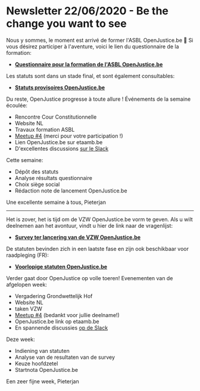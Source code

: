 # Newsletter 22/06/2020 - Be the change you want to see

Nous y sommes, le moment est arrivé de former l'ASBL OpenJustice.be 🚀
Si vous désirez participer à l'aventure, voici le lien du questionnaire de la formation:
- **[Questionnaire pour la formation de l'ASBL OpenJustice.be](https://pieterjan925367.typeform.com/to/IZE6IEyZ)**

Les statuts sont dans un stade final, et sont également consultables:
 - **[Statuts provisoires OpenJustice.be](https://docs.google.com/document/d/1-hx23GiaO99vnM-xva8kNmknY4p7KarO7F8CUH5Neeo/edit?usp=sharing)**



Du reste, OpenJustice progresse à toute allure !
Événements de la semaine écoulée:
- Rencontre Cour Constitutionnelle
- Website NL
- Travaux formation ASBL
- [Meetup #4](https://pad.openjustice.be/LZUMF7G5R6qpwG78eAMNcw#) (merci pour votre participation !)
- Lien OpenJustice.be sur etaamb.be 
- D'excellentes discussions [sur le Slack](https://join.slack.com/t/openjusticeworkspace/shared_invite/zt-fazbxwtf-JklnFUCTqmPuuQqK7GVgCA)


Cette semaine:
- Dépôt des statuts
- Analyse résultats questionnaire
- Choix siège social
- Rédaction note de lancement OpenJustice.be

Une excellente semaine à tous, Pieterjan

---

Het is zover, het is tijd om de VZW OpenJustice.be vorm te geven.
Als u wilt deelnemen aan het avontuur, vindt u hier de link naar de vragenlijst:
- **[Survey ter lancering van de VZW OpenJustice.be](https://pieterjan925367.typeform.com/to/yXqfX1iP)**

De statuten bevinden zich in een laatste fase en zijn ook beschikbaar voor raadpleging (FR):
- **[Voorlopige statuten OpenJustice.be](https://docs.google.com/document/d/1-hx23GiaO99vnM-xva8kNmknY4p7KarO7F8CUH5Neeo/edit#)**

Verder gaat door OpenJustice op volle toeren!
Evenementen van de afgelopen week:

* Vergadering Grondwettelijk Hof
* Website NL
* taken VZW
* [Meetup #4](https://pad.openjustice.be/LZUMF7G5R6qpwG78eAMNcw#) (bedankt voor jullie deelname!)
* OpenJustice.be link op etaamb.be
* En spannende discussies [op de Slack](https://join.slack.com/t/openjusticeworkspace/shared_invite/zt-fazbxwtf-JklnFUCTqmPuuQqK7GVgCA)

Deze week:

* Indiening van statuten
* Analyse van de resultaten van de survey
* Keuze hoofdzetel
* Startnota OpenJustice.be

Een zeer fijne week, Pieterjan
